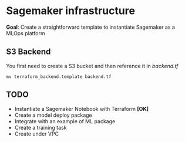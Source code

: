 # Sagemaker infrastructure

**Goal**: Create a straightforward template to instantiate Sagemaker as a MLOps platform

## S3 Backend

You first need to create a S3 bucket and then reference it in *backend.tf*

```
mv terraform_backend.template backend.tf
```

## TODO

- Instantiate a Sagemaker Notebook with Terraform **[OK]**
- Create a model deploy package
- Integrate with an example of ML package
- Create a training task
- Create under VPC